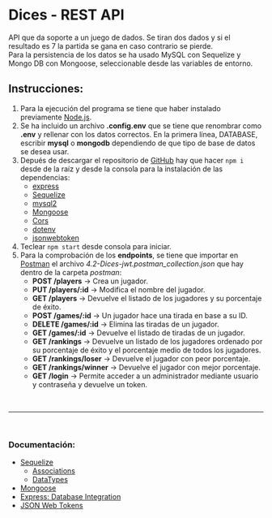 # Dices - REST API
API que da soporte a un juego de dados. Se tiran dos dados y si el resultado es 7 la partida se gana en caso contrario se pierde.  
Para la persistencia de los datos se ha usado MySQL con Sequelize y Mongo DB con Mongoose, seleccionable desde las variables de entorno.

## Instrucciones:
1. Para la ejecución del programa se tiene que haber instalado previamente [Node.js](https://nodejs.org/es/).
2. Se ha incluido un archivo **.config.env** que se tiene que renombrar como **.env** y rellenar con los datos correctos. En la primera línea, DATABASE, escribir **mysql** o **mongodb** dependiendo de que tipo de base de datos se desea usar. 
3. Depués de descargar el repositorio de [GitHub](https://github.com/eliashz/nodeInitialDemo/tree/api-4.2) hay que hacer `npm i` desde de la raíz y desde la consola para la instalación de las dependencias: 
    - [express](https://www.npmjs.com/package/express)
    - [Sequelize](https://www.npmjs.com/package/sequelize)
    - [mysql2](https://www.npmjs.com/package/mysql2)
    - [Mongoose](https://www.npmjs.com/package/mongoose)
    - [Cors](https://www.npmjs.com/package/cors)
    - [dotenv](https://www.npmjs.com/package/dotenv)
    - [jsonwebtoken](https://www.npmjs.com/package/jsonwebtoken)
4. Teclear `npm start` desde consola para iniciar.
5. Para la comprobación de los **endpoints**, se tiene que importar en [Postman](https://www.postman.com/) el archivo *4.2-Dices-jwt.postman_collection.json* que hay dentro de la carpeta *postman*:
    - **POST /players** -> Crea un jugador.
    - **PUT /players/:id** -> Modifica el nombre del jugador.
    - **GET /players** -> Devuelve el listado de los jugadores y su porcentaje de éxito.
    - **POST /games/:id** -> Un jugador hace una tirada en base a su ID.
    - **DELETE /games/:id** -> Elimina las tiradas de un jugador.
    - **GET /games/:id** -> Devuelve el listado de tiradas de un jugador.
    - **GET /rankings** -> Devuelve un listado de los jugadores ordenado por su porcentaje de éxito y el porcentaje medio de todos los jugadores.
    - **GET /rankings/loser** -> Devuelve el jugador con peor porcentaje.
    - **GET /rankings/winner** -> Devuelve el jugador con mejor porcentaje.
    - **GET /login** -> Permite acceder a un administrador mediante usuario y contraseña y devuelve un token.
 

<br>

* * *

<br>

### Documentación:
+ [Sequelize](https://sequelize.org/)
    - [Associations](https://sequelize.org/docs/v6/core-concepts/assocs/)  
    - [DataTypes](https://sequelize.org/docs/v6/core-concepts/model-basics/#data-types)
+ [Mongoose](https://mongoosejs.com/docs/)
+ [Express: Database Integration](https://expressjs.com/es/guide/database-integration.html)
+ [JSON Web Tokens](https://jwt.io/)
